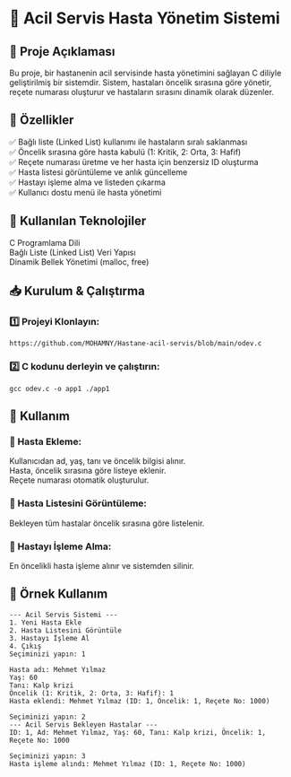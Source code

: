# 🛑 Acil Servis Hasta Yönetim Sistemi

## 📌 Proje Açıklaması

Bu proje, bir hastanenin acil servisinde hasta yönetimini sağlayan C diliyle geliştirilmiş bir sistemdir. Sistem, hastaları öncelik sırasına göre yönetir, reçete numarası oluşturur ve hastaların sırasını dinamik olarak düzenler.

## 🚀 Özellikler

✅ Bağlı liste (Linked List) kullanımı ile hastaların sıralı saklanması  
✅ Öncelik sırasına göre hasta kabulü (1: Kritik, 2: Orta, 3: Hafif)  
✅ Reçete numarası üretme ve her hasta için benzersiz ID oluşturma  
✅ Hasta listesi görüntüleme ve anlık güncelleme  
✅ Hastayı işleme alma ve listeden çıkarma  
✅ Kullanıcı dostu menü ile hasta yönetimi  

## 🔧 Kullanılan Teknolojiler

C Programlama Dili  
Bağlı Liste (Linked List) Veri Yapısı  
Dinamik Bellek Yönetimi (malloc, free)  

## 📥 Kurulum & Çalıştırma
### 1️⃣ Projeyi Klonlayın:
```
https://github.com/MOHAMNY/Hastane-acil-servis/blob/main/odev.c
```
### 2️⃣ C kodunu derleyin ve çalıştırın:
```
gcc odev.c -o app1 ./app1
```
## 📌 Kullanım
### 📌 Hasta Ekleme:
Kullanıcıdan ad, yaş, tanı ve öncelik bilgisi alınır.  
Hasta, öncelik sırasına göre listeye eklenir.  
Reçete numarası otomatik oluşturulur.  
### 📌 Hasta Listesini Görüntüleme:
Bekleyen tüm hastalar öncelik sırasına göre listelenir.  
### 📌 Hastayı İşleme Alma:
En öncelikli hasta işleme alınır ve sistemden silinir.  
## 📸 Örnek Kullanım
```
--- Acil Servis Sistemi ---
1. Yeni Hasta Ekle
2. Hasta Listesini Görüntüle
3. Hastayı İşleme Al
4. Çıkış
Seçiminizi yapın: 1

Hasta adı: Mehmet Yılmaz
Yaş: 60
Tanı: Kalp krizi
Öncelik (1: Kritik, 2: Orta, 3: Hafif): 1
Hasta eklendi: Mehmet Yılmaz (ID: 1, Öncelik: 1, Reçete No: 1000)

Seçiminizi yapın: 2
--- Acil Servis Bekleyen Hastalar ---
ID: 1, Ad: Mehmet Yılmaz, Yaş: 60, Tanı: Kalp krizi, Öncelik: 1, Reçete No: 1000

Seçiminizi yapın: 3
Hasta işleme alındı: Mehmet Yılmaz (ID: 1, Reçete No: 1000)
